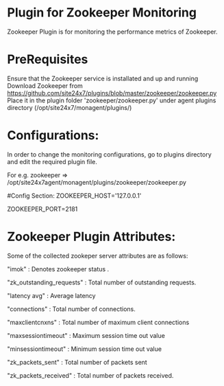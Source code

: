 
Plugin for Zookeeper Monitoring
=============================

Zookeeper Plugin is for monitoring the performance metrics of Zookeeper.
  

PreRequisites
=============

Ensure that the Zookeeper service is installated and up and running
Download Zookeeper from https://github.com/site24x7/plugins/blob/master/zookeeper/zookeeper.py 
Place it in the plugin folder 'zookeeper/zookeeper.py' under agent plugins directory (/opt/site24x7/monagent/plugins/)


Configurations:
==============
In order to change the monitoring configurations, go to plugins directory and edit the required plugin file.

For e.g. zookeeper => /opt/site24x7agent/monagent/plugins/zookeeper/zookeeper.py

#Config Section:
ZOOKEEPER_HOST='127.0.0.1'

ZOOKEEPER_PORT=2181


Zookeeper Plugin Attributes:
=======================

Some of the collected zookeper server attributes are as follows:

"imok" : Denotes zookeeper status .

"zk_outstanding_requests" : Total number of outstanding requests.

"latency avg" : Average latency

"connections" : Total number of connections. 

"maxclientcnxns" : Total number of maximum client connections

"maxsessiontimeout" : Maximum session time out value

"minsessiontimeout" : Minimum session time out value

"zk_packets_sent" : Total number of packets sent

"zk_packets_received" : Total number of packets received.
